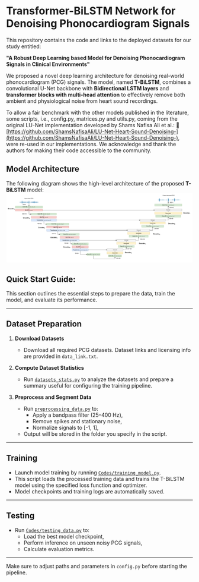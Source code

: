 # Transformer-BiLSTM Network for Denoising Phonocardiogram Signals

This repository contains the code and links to the deployed datasets for our study entitled:

**"A Robust Deep Learning based Model for Denoising Phonocardiogram Signals in Clinical Environments"**

We proposed a novel deep learning architecture for denoising real-world phonocardiogram (PCG) signals. The model, named **T-BiLSTM**, combines a convolutional U-Net backbone with **Bidirectional LSTM layers** and **transformer blocks with multi-head attention** to effectively remove both ambient and physiological noise from heart sound recordings.


To allow a fair benchmark with the other models published in the literature, some scripts, i.e., config.py, matrices.py and utils.py, coming from the original LU-Net implementation developed by Shams Nafisa Ali et al.: 🔗 [https://github.com/ShamsNafisaAli/LU-Net-Heart-Sound-Denoising-](https://github.com/ShamsNafisaAli/LU-Net-Heart-Sound-Denoising-), were re-used in our implementations. We acknowledge and thank the authors for making their code accessible to the community.


## Model Architecture

The following diagram shows the high-level architecture of the proposed **T-BiLSTM** model:
![Model Architecture](figs/T-BiLSTM_model.png)



## Quick Start Guide:

This section outlines the essential steps to prepare the data, train the model, and evaluate its performance.

---

## Dataset Preparation

1. **Download Datasets**  
   - Download all required PCG datasets. Dataset links and licensing info are provided in `data_link.txt`.

2. **Compute Dataset Statistics**  
   - Run [`datasets_stats.py`](./datasets_stats.py) to analyze the datasets and prepare a summary useful for configuring the training pipeline.

3. **Preprocess and Segment Data**  
   - Run [`preprocessing_data.py`](./preprocessing_data.py) to:
     - Apply a bandpass filter (25–400 Hz),
     - Remove spikes and stationary noise,
     - Normalize signals to [-1, 1],
   - Output will be stored in the folder you specify in the script.

---

## Training

- Launch model training by running [`Codes/training_model.py`](./Codes/training_model.py).  
- This script loads the processed training data and trains the T-BiLSTM model using the specified loss function and optimizer.  
- Model checkpoints and training logs are automatically saved.

---

## Testing

- Run [`Codes/testing_data.py`](./Codes/testing_data.py) to:
  - Load the best model checkpoint,
  - Perform inference on unseen noisy PCG signals,
  - Calculate evaluation metrics.

---

Make sure to adjust paths and parameters in `config.py` before starting the pipeline.
